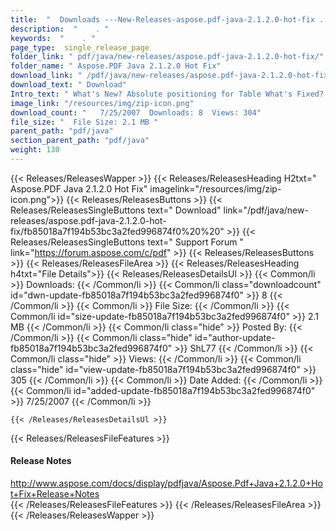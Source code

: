 ```yaml
---
title:  "  Downloads ---New-Releases-aspose.pdf-java-2.1.2.0-hot-fix . " 
description:  "    . " 
keywords:  "    . " 
page_type:  single_release_page
folder_link: " pdf/java/new-releases/aspose.pdf-java-2.1.2.0-hot-fix/"
folder_name: " Aspose.PDF Java 2.1.2.0 Hot Fix"
download_link: " /pdf/java/new-releases/aspose.pdf-java-2.1.2.0-hot-fix/fb85018a7f194b53bc3a2fed996874f0"
download_text: " Download"
Intro_text: " What's New? Absolute positioning for Table What's Fixed? SetFirs..."
image_link: "/resources/img/zip-icon.png"
download_count: "   7/25/2007  Downloads: 8  Views: 304"
file_size: "  File Size: 2.1 MB "
parent_path: "pdf/java"
section_parent_path: "pdf/java"
weight: 130 
---
```


{{< Releases/ReleasesWapper >}}
  {{< Releases/ReleasesHeading H2txt=" Aspose.PDF Java 2.1.2.0 Hot Fix" imagelink="/resources/img/zip-icon.png">}}
  {{< Releases/ReleasesButtons >}}
    {{< Releases/ReleasesSingleButtons text=" Download" link="/pdf/java/new-releases/aspose.pdf-java-2.1.2.0-hot-fix/fb85018a7f194b53bc3a2fed996874f0%20%20" >}}
    {{< Releases/ReleasesSingleButtons text=" Support Forum " link="https://forum.aspose.com/c/pdf" >}}
  {{< Releases/ReleasesButtons >}}
  {{< Releases/ReleasesFileArea >}}
    {{< Releases/ReleasesHeading h4txt="File Details">}}
    {{< Releases/ReleasesDetailsUl >}}
            {{< Common/li  >}} Downloads: {{< /Common/li >}} 
      {{< Common/li class="downloadcount" id="dwn-update-fb85018a7f194b53bc3a2fed996874f0" >}} 8 {{< /Common/li >}} 
      {{< Common/li  >}} File Size: {{< /Common/li >}} 
      {{< Common/li id="size-update-fb85018a7f194b53bc3a2fed996874f0" >}} 2.1 MB {{< /Common/li >}} 
      {{< Common/li  class="hide" >}} Posted By: {{< /Common/li >}} 
      {{< Common/li class="hide" id="author-update-fb85018a7f194b53bc3a2fed996874f0" >}} ShL77 {{< /Common/li >}} 
      {{< Common/li class="hide"  >}} Views: {{< /Common/li >}} 
      {{< Common/li class="hide" id="view-update-fb85018a7f194b53bc3a2fed996874f0" >}} 305 {{< /Common/li >}} 
      {{< Common/li  >}} Date Added: {{< /Common/li >}} 
      {{< Common/li id="added-update-fb85018a7f194b53bc3a2fed996874f0" >}} 7/25/2007 {{< /Common/li >}} 

    {{< /Releases/ReleasesDetailsUl >}}

  {{< Releases/ReleasesFileFeatures >}}
      <h4>Release Notes</h4><div><a href="http://www.aspose.com/docs/display/pdfjava/Aspose.Pdf+Java+2.1.2.0+Hot+Fix+Release+Notes">http://www.aspose.com/docs/display/pdfjava/Aspose.Pdf+Java+2.1.2.0+Hot+Fix+Release+Notes</a></div>
  {{< /Releases/ReleasesFileFeatures >}}
 {{< /Releases/ReleasesFileArea >}}
{{< /Releases/ReleasesWapper >}}


